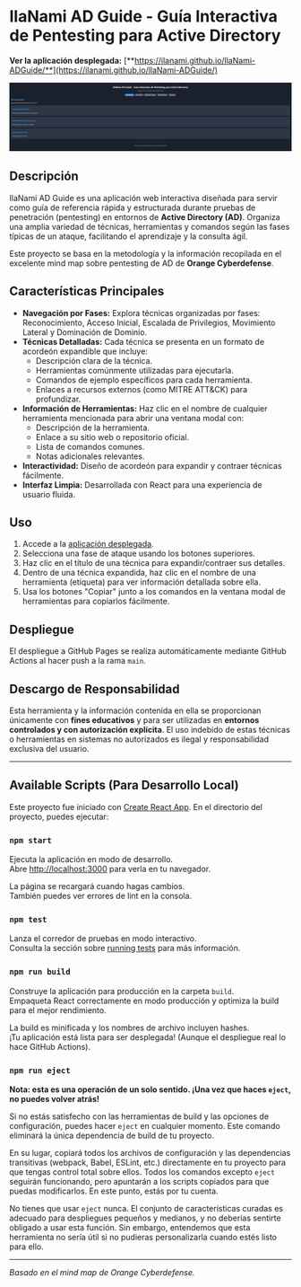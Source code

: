# IlaNami AD Guide - Guía Interactiva de Pentesting para Active Directory

**Ver la aplicación desplegada:** [**https://ilanami.github.io/llaNami-ADGuide/**](https://ilanami.github.io/llaNami-ADGuide/)

![Captura de IlaNami AD Guide](./docs/IlaNami-AD-Guide-Image.png)

## Descripción

IlaNami AD Guide es una aplicación web interactiva diseñada para servir como guía de referencia rápida y estructurada durante pruebas de penetración (pentesting) en entornos de **Active Directory (AD)**. Organiza una amplia variedad de técnicas, herramientas y comandos según las fases típicas de un ataque, facilitando el aprendizaje y la consulta ágil.

Este proyecto se basa en la metodología y la información recopilada en el excelente mind map sobre pentesting de AD de **Orange Cyberdefense**.

## Características Principales

* **Navegación por Fases:** Explora técnicas organizadas por fases: Reconocimiento, Acceso Inicial, Escalada de Privilegios, Movimiento Lateral y Dominación de Dominio.
* **Técnicas Detalladas:** Cada técnica se presenta en un formato de acordeón expandible que incluye:
    * Descripción clara de la técnica.
    * Herramientas comúnmente utilizadas para ejecutarla.
    * Comandos de ejemplo específicos para cada herramienta.
    * Enlaces a recursos externos (como MITRE ATT&CK) para profundizar.
* **Información de Herramientas:** Haz clic en el nombre de cualquier herramienta mencionada para abrir una ventana modal con:
    * Descripción de la herramienta.
    * Enlace a su sitio web o repositorio oficial.
    * Lista de comandos comunes.
    * Notas adicionales relevantes.
* **Interactividad:** Diseño de acordeón para expandir y contraer técnicas fácilmente.
* **Interfaz Limpia:** Desarrollada con React para una experiencia de usuario fluida.

## Uso

1.  Accede a la [aplicación desplegada](https://ilanami.github.io/llaNami-ADGuide/).
2.  Selecciona una fase de ataque usando los botones superiores.
3.  Haz clic en el título de una técnica para expandir/contraer sus detalles.
4.  Dentro de una técnica expandida, haz clic en el nombre de una herramienta (etiqueta) para ver información detallada sobre ella.
5.  Usa los botones "Copiar" junto a los comandos en la ventana modal de herramientas para copiarlos fácilmente.

## Despliegue

El despliegue a GitHub Pages se realiza automáticamente mediante GitHub Actions al hacer push a la rama `main`.

## Descargo de Responsabilidad

Esta herramienta y la información contenida en ella se proporcionan únicamente con **fines educativos** y para ser utilizadas en **entornos controlados y con autorización explícita**. El uso indebido de estas técnicas o herramientas en sistemas no autorizados es ilegal y responsabilidad exclusiva del usuario.

---

## Available Scripts (Para Desarrollo Local)

Este proyecto fue iniciado con [Create React App](https://github.com/facebook/create-react-app). En el directorio del proyecto, puedes ejecutar:

### `npm start`

Ejecuta la aplicación en modo de desarrollo.\
Abre [http://localhost:3000](http://localhost:3000) para verla en tu navegador.

La página se recargará cuando hagas cambios.\
También puedes ver errores de lint en la consola.

### `npm test`

Lanza el corredor de pruebas en modo interactivo.\
Consulta la sección sobre [running tests](https://facebook.github.io/create-react-app/docs/running-tests) para más información.

### `npm run build`

Construye la aplicación para producción en la carpeta `build`.\
Empaqueta React correctamente en modo producción y optimiza la build para el mejor rendimiento.

La build es minificada y los nombres de archivo incluyen hashes.\
¡Tu aplicación está lista para ser desplegada! (Aunque el despliegue real lo hace GitHub Actions).

### `npm run eject`

**Nota: esta es una operación de un solo sentido. ¡Una vez que haces `eject`, no puedes volver atrás!**

Si no estás satisfecho con las herramientas de build y las opciones de configuración, puedes hacer `eject` en cualquier momento. Este comando eliminará la única dependencia de build de tu proyecto.

En su lugar, copiará todos los archivos de configuración y las dependencias transitivas (webpack, Babel, ESLint, etc.) directamente en tu proyecto para que tengas control total sobre ellos. Todos los comandos excepto `eject` seguirán funcionando, pero apuntarán a los scripts copiados para que puedas modificarlos. En este punto, estás por tu cuenta.

No tienes que usar `eject` nunca. El conjunto de características curadas es adecuado para despliegues pequeños y medianos, y no deberías sentirte obligado a usar esta función. Sin embargo, entendemos que esta herramienta no sería útil si no pudieras personalizarla cuando estés listo para ello.

---
*Basado en el mind map de Orange Cyberdefense.*



